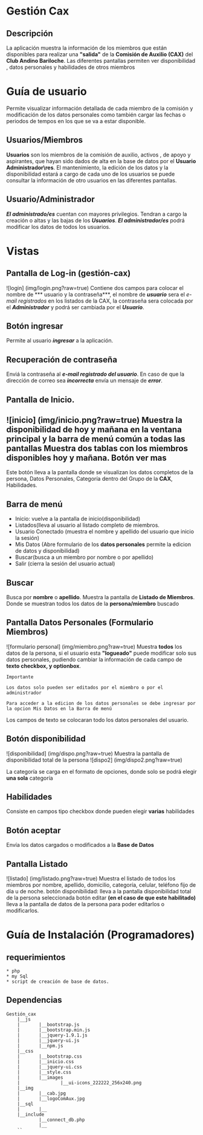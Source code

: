 Gestión Cax
======
Descripción
-----
La aplicación muestra la información de los miembros que  están disponibles para realizar una **"salida"** de la **Comisión de Auxilio (CAX)** del **Club Andino Bariloche**. Las diferentes pantallas permiten ver disponibilidad , datos personales y habilidades de otros miembros

Guía de usuario
===
Permite visualizar información  detallada de cada miembro de la comisión y modificación de los datos personales como también cargar las fechas o periodos de tempos en los que se va a estar disponible.

Usuarios/Miembros
---
**Usuarios** son los miembros de la comisión de auxilio, activos , de  apoyo y aspirantes, que hayan sido dados de alta en la base de datos por el **Usuario Administrador\res**.
El mantenimiento, la edición de los datos  y la disponibilidad estará a cargo de cada uno de los usuarios 
se puede consultar la información de otro usuarios en las diferentes pantallas.

Usuario/Administrador
---
***El administrado/es*** cuentan con mayores privilegios. Tendran a cargo la creación o altas y las bajas de los ***Usuarios***. ***El administrador/es*** podrá modificar los datos de todos los usuarios.

Vistas
===
Pantalla de Log-in (gestión-cax)
----
![login] (img/login.png?raw=true)
Contiene dos campos para colocar el nombre de *** usuario y la contraseña***, el nombre de ***usuario*** sera el *e-mail registrados* en los listados de la CAX, la contraseña sera colocada por el ***Administrador*** y  podrá ser cambiada por el ***Usuario***.

Botón ingresar 
----
Permite al usuario ***ingresar*** a la aplicación.

Recuperación de contraseña
----
Enviá la contraseña al ***e-mail registrado del usuario***. En caso de que la dirección de correo sea ***incorrecta*** envía un mensaje de ***error***.


Pantalla de Inicio.
----
![inicio] (img/inicio.png?raw=true)
Muestra la **disponibilidad** de hoy y mañana en la ventana principal y la barra de menú común a todas las pantallas
Muestra dos tablas con los  miembros disponibles hoy y mañana.
Botón ver mas
---
Este botón lleva a la pantalla donde se visualizan los datos completos de la persona, Datos Personales, Categoría dentro del Grupo de la **CAX**, Habilidades.


Barra de menú
---
* Inicio: vuelve a la pantalla de inicio(disponibilidad)
* Listados(lleva al usuario al listado completo de miembros.
* Usuario Conectado (muestra el nombre y apellido del usuario que inicio la sesión)
* Mis Datos (Abre formulario de los **datos personales** permite la edicion de  datos y disponibilidad)
* Buscar(busca a un miembro por nombre o por apellido)
* Salir (cierra la sesión del usuario actual)

Buscar
---
Busca por **nombre** o **apellido**.
Muestra la pantalla de **Listado de Miembros**. Donde se muestran todos los datos de la **persona/miembro** buscado

Pantalla Datos Personales (Formulario Miembros)
---
![formulario personal] (img/miembro.png?raw=true)
Muestra **todos** los datos de la persona, si el usuario esta **"logueado"** puede modificar solo sus datos personales, pudiendo cambiar la información de cada campo de **texto checkbox, y optionbox**.
```
Importante

Los datos solo pueden ser editados por el miembro o por el administrador

Para acceder a la edicion de los datos personales se debe ingresar por la opcion Mis Datos en la Barra de menú
```
Los campos de texto se colocaran todo los datos personales del usuario.

Botón disponibilidad
---
![disponibilidad] (img/dispo.png?raw=true)
Muestra la pantalla de disponibilidad total de la persona
![dispo2] (img/dispo2.png?raw=true)

La categoría se carga en el formato de opciones, donde solo se podrá elegir **una sola** categoría

Habilidades
---
Consiste en campos tipo checkbox donde pueden elegir **varias** habilidades

Botón aceptar
---
Envía  los datos cargados o modificados a la **Base de Datos**


Pantalla Listado
---
![listado] (img/listado.png?raw=true)
Muestra el listado de todos los miembros por nombre, apellido, domicilio, categoría, celular, teléfono fijo de día u de noche.
botón disponibilidad: lleva a la pantalla disponibilidad total de la persona seleccionada
botón editar **(en el caso de que este habilitado)** lleva a la pantalla de datos de la persona para poder editarlos o modificarlos.

Guía de Instalación (Programadores)
===
requerimientos
---
```
* php
* my Sql
* script de creación de base de datos.
```

Dependencias
---
```
Gestión_cax
	|__js
	|		|__bootstrap.js
	|		|__bootstrap.min.js
	|		|__jquery-1.9.1.js
	|		|__jquery-ui.js
	|		|__npm.js
	|__css
	|		|__bootstrap.css
	|		|__inicio.css
	|		|__jquery-ui.css
	|		|__style.css
	|		|__images
	|				|__ui-icons_222222_256x240.png
	|__img
	|		|__cab.jpg
	|		|__logoComAux.jpg
	|__sql
	|		|__
	|__include
			|__connect_db.php
			|__
	``
